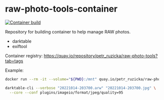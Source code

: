 # raw-photo-tools-container

[![Container build](https://github.com/ruzickap/raw-photo-tools-container/actions/workflows/container-build.yml/badge.svg)](https://github.com/ruzickap/raw-photo-tools-container/actions/workflows/container-build.yml)

Repository for building container to help manage RAW photos.

* darktable
* exiftool

Container registry: <https://quay.io/repository/petr_ruzicka/raw-photo-tools?tab=tags>

Example:

```bash
docker run --rm -it --volume="${PWD}:/mnt" quay.io/petr_ruzicka/raw-photo-tools sh

darktable-cli --verbose "20221014-203700.arw" "20221014-203700.jpg" \
  --core --conf plugins/imageio/format/jpeg/quality=95
```
